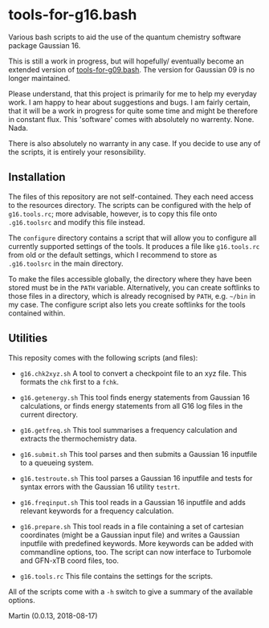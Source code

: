 # tools-for-g16.bash

Various bash scripts to aid the use of the quantum chemistry software package Gaussian 16.

This is still a work in progress, but will hopefully/ eventually become an extended version of 
[tools-for-g09.bash](https://github.com/polyluxus/tools-for-g09.bash).
The version for Gaussian 09 is no longer maintained.

Please understand, that this project is primarily for me to help my everyday work. 
I am happy to hear about suggestions and bugs. 
I am fairly certain, that it will be a work in progress for quite some time 
and might be therefore in constant flux. 
This 'software' comes with absolutely no warrenty. None. Nada.

There is also absolutely no warranty in any case. 
If you decide to use any of the scripts, it is entirely your resonsibility. 

## Installation

The files of this repository are not self-contained. 
They each need access to the resources directory.
The scripts can be configured with the help of `g16.tools.rc`; 
more advisable, however, is to copy this file onto `.g16.toolsrc`
and modify this file instead.

The `configure` directory contains a script that will allow you to configure
all currently supported settings of the tools.
It produces a file like `g16.tools.rc` from old or the default settings,
which I recommend to store as `.g16.toolsrc` in the main directory.

To make the files accessible globally, the directory where they have been stored
must be in the `PATH` variable.
Alternatively, you can create softlinks to those files in a directory, 
which is already recognised by `PATH`, e.g. `~/bin` in my case.
The configure script also lets you create softlinks for the tools contained within.

## Utilities

This reposity comes with the following scripts (and files):

 * `g16.chk2xyz.sh` 
   A tool to convert a checkpoint file to an xyz file.
   This formats the `chk` first to a `fchk`. 
   
 * `g16.getenergy.sh`
   This tool finds energy statements from Gaussian 16 calculations,
   or finds energy statements from all G16 log files in the current directory.

 * `g16.getfreq.sh`
   This tool summarises a frequency calculation and extracts the thermochemistry data.

 * `g16.submit.sh`
   This tool parses and then submits a Gaussian 16 inputfile to a queueing system.

 * `g16.testroute.sh`
   This tool parses a Gaussian 16 inputfile and tests for syntax errors with the
   Gaussian 16 utility `testrt`.

 * `g16.freqinput.sh`
   This tool reads in a Gaussian 16 inputfile and adds relevant keywords for a frequency calculation.

 * `g16.prepare.sh`
   This tool reads in a file containing a set of cartesian coordinates (might be a Gaussian input file)
   and writes a Gaussian inputfile with predefined keywords.
   More keywords can be added with commandline options, too.
   The script can now interface to Turbomole and GFN-xTB coord files, too.

 * `g16.tools.rc`
   This file contains the settings for the scripts.

All of the scripts come with a `-h` switch to give a summary of the available options.

Martin (0.0.13, 2018-08-17)
